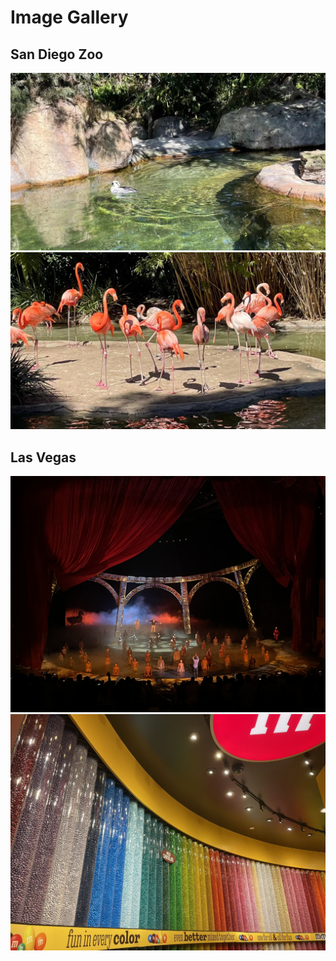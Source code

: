 # Image Gallery

## San Diego Zoo
![duck](other-images/zoo-duck.jpg)
![flamingo](other-images/zoo-flamingo.jpg)

## Las Vegas
![The O Show](other-images/vegas1.jpg)
![M&M](other-images/vegas2.jpg)